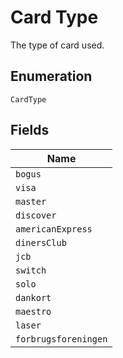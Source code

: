 
# Card Type

The type of card used.

## Enumeration

`CardType`

## Fields

| Name |
|  --- |
| `bogus` |
| `visa` |
| `master` |
| `discover` |
| `americanExpress` |
| `dinersClub` |
| `jcb` |
| `switch` |
| `solo` |
| `dankort` |
| `maestro` |
| `laser` |
| `forbrugsforeningen` |

